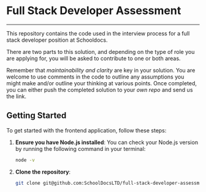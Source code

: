 # Full Stack Developer Assessment

---

This repository contains the code used in the interview process for a full stack developer position at Schooldocs.

There are two parts to this solution, and depending on the type of role you are applying for, you will be asked to contribute to one or both areas.

Remember that _maintainability and clarity_ are key in your solution. You are welcome to use comments in the code to outline any assumptions you might make and/or outline your thinking at various points. Once completed, you can either push the completed solution to your _own repo_ and send us the link.


## Getting Started

To get started with the frontend application, follow these steps:

1. **Ensure you have Node.js installed**:
   You can check your Node.js version by running the following command in your terminal:
   ```bash
   node -v
   ```

2. **Clone the repository**:
   ```bash
   git clone git@github.com:SchoolDocsLTD/full-stack-developer-assessment.git
   ```